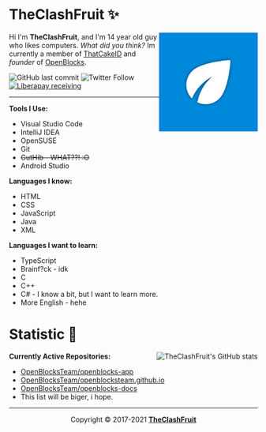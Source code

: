 <h1>TheClashFruit ✨</h1> <img src="https://raw.githubusercontent.com/TheClashFruit/TheClashFruit/main/logo.png" align="right" height="200px">

Hi I'm **TheClashFruit**, and I'm 14 year old guy who likes computers. _What did you think?_
Im currently a member of [ThatCakeID](https://github.com/ThatCakeID) and _founder_ of [OpenBlocks](https://github.com/OpenBlocksTeam).

![GitHub last commit](https://img.shields.io/github/last-commit/TheClashFruit/TheClashFruit?label=last%20readme%20update&style=for-the-badge)
![Twitter Follow](https://img.shields.io/twitter/follow/TheClashFruit?style=for-the-badge)
[![Liberapay receiving](https://img.shields.io/liberapay/receives/TheClashFruit?style=for-the-badge)](https://liberapay.com/TheClashFruit)


----------

**Tools I Use:**
- Visual Studio Code
- IntelliJ IDEA
- OpenSUSE
- Git
- ~~GutHib - WHAT??! :O~~
- Android Studio

**Languages I know:**
- HTML
- CSS
- JavaScript
- Java
- XML

**Languages I want to learn:**
- TypeScript
- Brainf?ck - idk
- C
- C++
- C# - I know a bit, but I want to learn more.
- More English - hehe

<h1>Statistic 🏅</h1> <img alt="TheClashFruit's GitHub stats" src="https://github-readme-stats.vercel.app/api?username=TheClashFruit&show_icons=true&count_private=true&bg_color=00000000&text_color=808080" align="right"> <!-- hehe, this is from ryenyuku -->

**Currently Active Repositories:**
- [OpenBlocksTeam/openblocks-app](https://github.com/OpenBlocksTeam/openblocks-app)
- [OpenBlocksTeam/openblocksteam.github.io](https://github.com/OpenBlocksTeam/openblocksteam.github.io)
- [OpenBlocksTeam/openblocks-docs](https://github.com/OpenBlocksTeam/openblocks-docs)
- This list will be biger, i hope.

----------

<p align="center">Copyright &copy; 2017-2021 <a href="https://bit.ly/3bgQPpC"><b>TheClashFruit</b></a></p>
